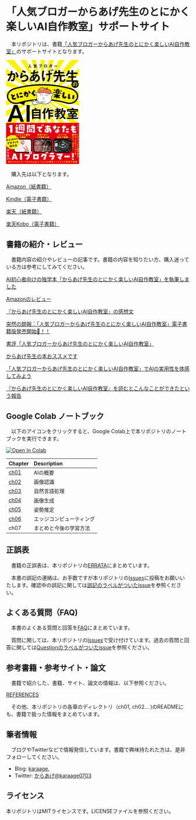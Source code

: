 # 「人気ブロガーからあげ先生のとにかく楽しいAI自作教室」サポートサイト

　本リポジトリは、書籍[「人気ブロガーからあげ先生のとにかく楽しいAI自作教室」](https://amzn.to/349WcUV)のサポートサイトとなります。

<div align="left">
<img src="images/cover_1.jpg" width="200">
</div>

　購入先は以下となります。

[Amazon（紙書籍）](https://amzn.to/3ob248p)

[Kindle（電子書籍）](https://amzn.to/3rRIqk0)

[楽天（紙書籍）](https://books.rakuten.co.jp/rb/16585748/)

[楽天Kobo（電子書籍）](https://books.rakuten.co.jp/rk/fed3eb13b0f9344194d76266eda35308/)

## 書籍の紹介・レビュー

　書籍内容の紹介やレビューの記事です。書籍の内容を知りたい方、購入迷っている方は参考にしてみてください。
 
[AI初心者向けの独学本「からあげ先生のとにかく楽しいAI自作教室」を執筆しました](https://karaage.hatenadiary.jp/entry/2020/12/11/073000)

[Amazonのレビュー](https://www.amazon.co.jp/gp/product/4296108409/ref=as_li_ss_tl?ie=UTF8&linkCode=sl1&tag=k-gh-22&linkId=54cd42867b90515f0358367c7d8535d6#customerReviews)

[『からあげ先生のとにかく楽しいAI自作教室』の感想文](https://cpp-learning.com/karaage-ai/)

[突然の朗報：「人気ブロガーからあげ先生のとにかく楽しいAI自作教室」電子書籍版発売開始🦔！！](https://kazuhito00.hatenablog.com/entry/2020/12/23/002925)

[書評「人気ブロガーからあげ先生のとにかく楽しいAI自作教室」](https://note.com/maskedanl/n/n705a7c5d0257)

[からあげ先生の本おススメです](https://siroitori.hatenablog.com/entry/2021/01/17/222531)

[「人気ブロガーからあげ先生のとにかく楽しいAI自作教室」でAIの実用性を体感してみよう](https://temcee.hatenablog.com/entry/karaage_book)

[『からあげ先生のとにかく楽しいAI自作教室』を読むとこんなことができたという報告](https://siroitori.hatenablog.com/entry/2021/02/14/210847)

## Google Colab ノートブック

　以下のアイコンをクリックすると、Google Colab上で本リポジトリのノートブックを実行できます。

[![Open In Colab](https://colab.research.google.com/assets/colab-badge.svg)](https://colab.research.google.com/github/karaage0703/karaage-ai-book/blob/master)

| Chapter  | Description |
|:-|:-|
| [ch01](./ch01)  | AIの概要 |
| [ch02](./ch02) | 画像認識 |
| [ch03](./ch03) | 自然言語処理 |
| [ch04](./ch04) | 画像生成 |
| [ch05](./ch05) | 姿勢推定 |
| [ch06](./ch06) | エッジコンピューティング |
| ch07 | まとめと今後の学習方法 |

## 正誤表

　書籍の正誤表は、本リポジトリの[ERRATA](./ERRATA.md)にまとめています。

　本書の誤記の連絡は、お手数ですが本リポジトリの[Issues](https://github.com/karaage0703/karaage-ai-book/issues)に投稿をお願いいたします。確認中の誤記に関しては[誤記のラベルがついたissue](https://github.com/karaage0703/karaage-ai-book/issues?q=is%3Aissue+label%3A%E8%AA%A4%E8%A8%98)を参照ください。
 
## よくある質問（FAQ)

　本書のよくある質問と回答を[FAQ](./FAQ.md)にまとめています。

　質問に関しては、本リポジトリの[Issues](https://github.com/karaage0703/karaage-ai-book/issues)で受け付けています。過去の質問と回答に関しては[Questionのラベルがついたissue](https://github.com/karaage0703/karaage-ai-book/issues?q=is%3Aissue+label%3Aquestion)を参照ください。

## 参考書籍・参考サイト・論文
　書籍で紹介した、書籍、サイト、論文の情報は、以下参照ください。

[REFERENCES](./REFERENCES.md)

　その他、本リポジトリの各章のディレクトリ（ch01, ch02... )のREADMEにも、書籍で扱った情報をまとめています。
 
## 筆者情報
　ブログやTwitterなどで情報発信しています。書籍で興味持たれた方は、是非フォローしてください。

- Blog: [karaage.](https://karaage.hatenadiary.jp/)
- Twitter: [からあげ@karaage0703](https://twitter.com/karaage0703)

## ライセンス

本リポジトリはMITライセンスです。LICENSEファイルを参照ください。

